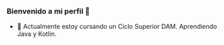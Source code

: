 ### Bienvenido a mi perfil 👋


- 🌱 Actualmente estoy cursando un Ciclo Superior DAM. Aprendiendo Java y Kotlin.

<!--
**pluqmar/pluqmar** is a ✨ _special_ ✨ repository because its `README.md` (this file) appears on your GitHub profile.



-->
